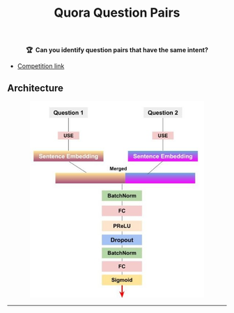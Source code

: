 <h1 align="center">
  
  Quora Question Pairs 

</h1>

<br>

<p align="center">
    <strong>🏆&nbsp; Can you identify question pairs that have the same intent?</strong>
</p>

- [Competition link](https://www.kaggle.com/c/quora-question-pairs)

## Architecture

<center>
  <img src="images/NN_Architecture.jpg" width="400">
</center>


----
